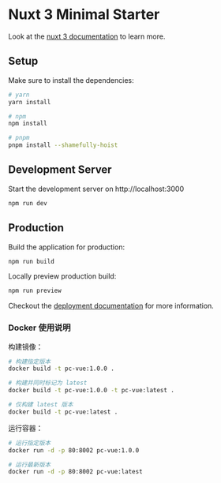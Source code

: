 # Nuxt 3 Minimal Starter

Look at the [nuxt 3 documentation](https://v3.nuxtjs.org) to learn more.

## Setup

Make sure to install the dependencies:

```bash
# yarn
yarn install

# npm
npm install

# pnpm
pnpm install --shamefully-hoist
```

## Development Server

Start the development server on http://localhost:3000

```bash
npm run dev
```

## Production

Build the application for production:

```bash
npm run build
```

Locally preview production build:

```bash
npm run preview
```

Checkout the [deployment documentation](https://v3.nuxtjs.org/guide/deploy/presets) for more information.



### Docker 使用说明

构建镜像：
```bash
# 构建指定版本
docker build -t pc-vue:1.0.0 .

# 构建并同时标记为 latest
docker build -t pc-vue:1.0.0 -t pc-vue:latest .

# 仅构建 latest 版本
docker build -t pc-vue:latest .
```

运行容器：
```bash
# 运行指定版本
docker run -d -p 80:8002 pc-vue:1.0.0

# 运行最新版本
docker run -d -p 80:8002 pc-vue:latest
```
